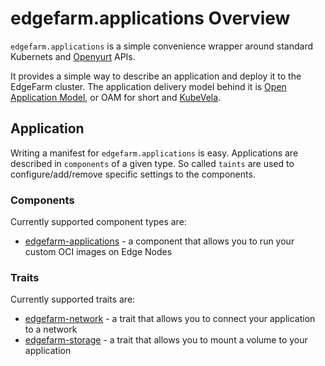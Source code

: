 # edgefarm.applications Overview

`edgefarm.applications` is a simple convenience wrapper around standard Kubernets and [Openyurt](https://openyurt.io) APIs.

It provides a simple way to describe an application and deploy it to the EdgeFarm cluster. The application delivery model behind it is [Open Application Model](https://oam.dev/), or OAM for short and [KubeVela](https://kubevela.io/).

## Application

Writing a manifest for `edgefarm.applications` is easy. Applications are described in `components` of a given type. So called `taints` are used to configure/add/remove specific settings to the components. 

### Components

Currently supported component types are:

- [edgefarm-applications](../application-spec) - a component that allows you to run your custom OCI images on Edge Nodes

### Traits

Currently supported traits are:

- [edgefarm-network](../network-trait-spec) - a trait that allows you to connect your application to a network
- [edgefarm-storage](../storage-trait-spec) - a trait that allows you to mount a volume to your application





